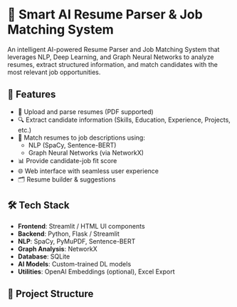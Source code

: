 # 🤖 Smart AI Resume Parser & Job Matching System

An intelligent AI-powered Resume Parser and Job Matching System that leverages NLP, Deep Learning, and Graph Neural Networks to analyze resumes, extract structured information, and match candidates with the most relevant job opportunities.

## 🚀 Features

- 📄 Upload and parse resumes (PDF supported)
- 🔍 Extract candidate information (Skills, Education, Experience, Projects, etc.)
- 🧠 Match resumes to job descriptions using:
  - NLP (SpaCy, Sentence-BERT)
  - Graph Neural Networks (via NetworkX)
- 📊 Provide candidate-job fit score
- 🌐 Web interface with seamless user experience
- 🗂 Resume builder & suggestions

## 🛠 Tech Stack

- **Frontend**: Streamlit / HTML UI components
- **Backend**: Python, Flask / Streamlit
- **NLP**: SpaCy, PyMuPDF, Sentence-BERT
- **Graph Analysis**: NetworkX
- **Database**: SQLite
- **AI Models**: Custom-trained DL models
- **Utilities**: OpenAI Embeddings (optional), Excel Export

## 📂 Project Structure

